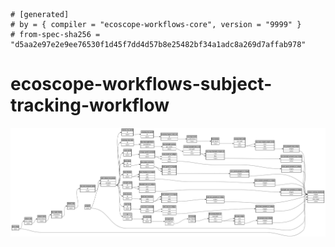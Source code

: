 ```
# [generated]
# by = { compiler = "ecoscope-workflows-core", version = "9999" }
# from-spec-sha256 = "d5aa2e97e2e9ee76530f1d45f7dd4d57b8e25482bf34a1adc8a269d7affab978"

```
# ecoscope-workflows-subject-tracking-workflow

![](graph.png)

